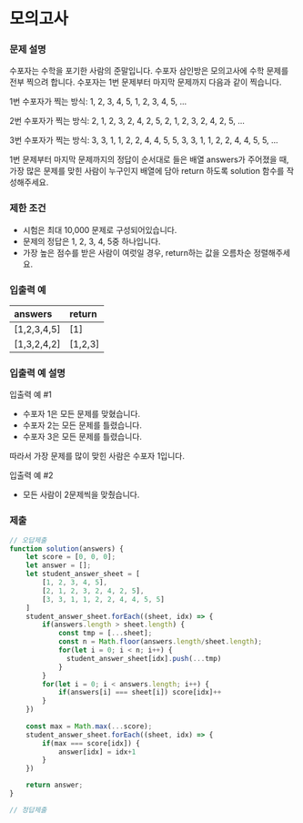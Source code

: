 # 모의고사

### 문제 설명
수포자는 수학을 포기한 사람의 준말입니다. 수포자 삼인방은 모의고사에 수학 문제를 전부 찍으려 합니다. 수포자는 1번 문제부터 마지막 문제까지 다음과 같이 찍습니다.

1번 수포자가 찍는 방식: 1, 2, 3, 4, 5, 1, 2, 3, 4, 5, ...

2번 수포자가 찍는 방식: 2, 1, 2, 3, 2, 4, 2, 5, 2, 1, 2, 3, 2, 4, 2, 5, ...

3번 수포자가 찍는 방식: 3, 3, 1, 1, 2, 2, 4, 4, 5, 5, 3, 3, 1, 1, 2, 2, 4, 4, 5, 5, ...

1번 문제부터 마지막 문제까지의 정답이 순서대로 들은 배열 answers가 주어졌을 때, 가장 많은 문제를 맞힌 사람이 누구인지 배열에 담아 return 하도록 solution 함수를 작성해주세요.

### 제한 조건
* 시험은 최대 10,000 문제로 구성되어있습니다.
* 문제의 정답은 1, 2, 3, 4, 5중 하나입니다.
* 가장 높은 점수를 받은 사람이 여럿일 경우, return하는 값을 오름차순 정렬해주세요.

### 입출력 예
|answers|	return|
|:-----|:-----|
|[1,2,3,4,5]| [1]
|[1,3,2,4,2]| [1,2,3]

### 입출력 예 설명
입출력 예 #1

* 수포자 1은 모든 문제를 맞혔습니다.
* 수포자 2는 모든 문제를 틀렸습니다.
* 수포자 3은 모든 문제를 틀렸습니다.

따라서 가장 문제를 많이 맞힌 사람은 수포자 1입니다.

입출력 예 #2

* 모든 사람이 2문제씩을 맞췄습니다.

### 제출
```js
// 오답제출
function solution(answers) {
    let score = [0, 0, 0];
    let answer = [];
    let student_answer_sheet = [
        [1, 2, 3, 4, 5], 
        [2, 1, 2, 3, 2, 4, 2, 5], 
        [3, 3, 1, 1, 2, 2, 4, 4, 5, 5]
    ]
    student_answer_sheet.forEach((sheet, idx) => {
        if(answers.length > sheet.length) {
            const tmp = [...sheet];
            const n = Math.floor(answers.length/sheet.length);
            for(let i = 0; i < n; i++) {
              student_answer_sheet[idx].push(...tmp)
            }
        }
        for(let i = 0; i < answers.length; i++) {
            if(answers[i] === sheet[i]) score[idx]++
        }
    })
    
    const max = Math.max(...score);
    student_answer_sheet.forEach((sheet, idx) => {
        if(max === score[idx]) {
            answer[idx] = idx+1
        }
    })

    return answer;
}

// 정답제출
```
